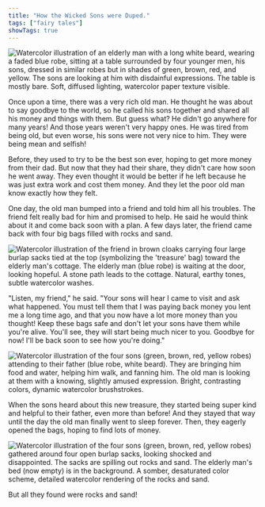 ```yaml
---
title: "How the Wicked Sons were Duped."
tags: ["fairy tales"]
showTags: true
---
```


![Watercolor illustration of an elderly man with a long white beard, wearing a faded blue robe, sitting at a table surrounded by four younger men, his sons, dressed in similar robes but in shades of green, brown, red, and yellow. The sons are looking at him with disdainful expressions. The table is mostly bare. Soft, diffused lighting, watercolor paper texture visible.](/images/image_fairy-tales-how-the-wicked-sons-were-duped0.png)

Once upon a time, there was a very rich old man. He thought he was about to say goodbye to the world, so he called his sons together and shared all his money and things with them. But guess what? He didn't go anywhere for many years! And those years weren't very happy ones. He was tired from being old, but even worse, his sons were not very nice to him. They were being mean and selfish! 

Before, they used to try to be the best son ever, hoping to get more money from their dad. But now that they had their share, they didn't care how soon he went away. They even thought it would be better if he left because he was just extra work and cost them money. And they let the poor old man know exactly how they felt.

One day, the old man bumped into a friend and told him all his troubles. The friend felt really bad for him and promised to help. He said he would think about it and come back soon with a plan. A few days later, the friend came back with four big bags filled with rocks and sand.

![Watercolor illustration of the friend in brown cloaks carrying four large burlap sacks tied at the top (symbolizing the 'treasure' bag) toward the elderly man's cottage. The elderly man (blue robe) is waiting at the door, looking hopeful. A stone path leads to the cottage. Natural, earthy tones, subtle watercolor washes.](/images/image_fairy-tales-how-the-wicked-sons-were-duped2.png)

"Listen, my friend," he said. "Your sons will hear I came to visit and ask what happened. You must tell them that I was paying back money you lent me a long time ago, and that you now have a lot more money than you thought! Keep these bags safe and don't let your sons have them while you're alive. You'll see, they will start being much nicer to you. Goodbye for now! I'll be back soon to see how you're doing."

![Watercolor illustration of the four sons (green, brown, red, yellow robes) attending to their father (blue robe, white beard). They are bringing him food and water, helping him walk, and fanning him. The old man is looking at them with a knowing, slightly amused expression. Bright, contrasting colors, dynamic watercolor brushstrokes.](/images/image_fairy-tales-how-the-wicked-sons-were-duped3.png)

When the sons heard about this new treasure, they started being super kind and helpful to their father, even more than before! And they stayed that way until the day the old man finally went to sleep forever. Then, they eagerly opened the bags, hoping to find lots of money. 

![Watercolor illustration of the four sons (green, brown, red, yellow robes) gathered around four open burlap sacks, looking shocked and disappointed. The sacks are spilling out rocks and sand. The elderly man's bed (now empty) is in the background. A somber, desaturated color scheme, detailed watercolor rendering of the rocks and sand.](/images/image_fairy-tales-how-the-wicked-sons-were-duped4.png)

But all they found were rocks and sand!
